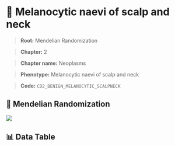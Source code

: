 # 🧪 Melanocytic naevi of scalp and neck

> **Root:** Mendelian Randomization

> **Chapter:** 2  

> **Chapter name:** Neoplasms

> **Phenotype:** Melanocytic naevi of scalp and neck  

> **Code:** `CD2_BENIGN_MELANOCYTIC_SCALPNECK`

## 🧬 Mendelian Randomization  

<img src="/MR/Figures/Forward/CD2_BENIGN_MELANOCYTIC_SCALPNECK.png"/>

## 📊 Data Table

<CsvTableMRF src="/MR/Data/Forward/CD2_BENIGN_MELANOCYTIC_SCALPNECK.csv"/>
